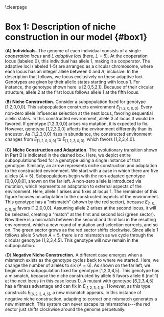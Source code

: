 \clearpage

# Box 1: Description of niche construction in our model {#box1}


(**A**) **Individuals.** The genome of each individual consists of a single *cooperation locus* and $L$ *adaptive loci* (here, $L=5$).
At the cooperation locus (labeled 0), this individual has allele 1, making it a cooperator.
The adaptive loci (labeled 1-5) are arranged as a circular chromosome, where each locus has an integer allele between 0 and $A$, inclusive.
In the description that follows, we focus exclusively on these adaptive loci.
Genotypes are given by their allelic states starting with locus 1.
For instance, the genotype shown here is [2,0,5,2,1].
Because of their circular structure, allele 2 at the first locus follows allele 1 at the fifth locus.

(**B**) **Niche Construction.**
Consider a subpopulation fixed for genotype [1,2,0,0,0].
This subpopulation constructs environment $E_{[1,2,0,0,0]}$.
Every non-zero allele influences selection at the next locus, favoring sequential allelic states.
In this constructed environment, allele 3 at locus 3 would be favored.
If genotype [1,2,3,0,0] arises via mutation, it is expected to fix.
However, genotype [1,2,3,0,0] affects the environment differently than its ancestor.
As [1,2,3,0,0] rises in abundance, the constructed environment changes from $E_{[1,2,0,0,0]}$ to $E_{[1,2,3,0,0]}$, which favors [1,2,3,4,0].

(**C**) **Niche Construction and Adaptation.**
The evolutionary transition shown in Part B is indicated in the dashed box.
Here, we depict entire subpopulations fixed for a genotype using a single instance of that genotype.
Similarly, an arrow represents niche construction and adaptation to the constructed environment.
We start with a case in which there are five alleles ($A=5$).
Subpopulations begin with the non-adapted genotype [0,0,0,0,0], shown on the far left.
A non-zero allele is introduced via mutation, which represents an adaptation to external aspects of the environment.
Here, allele 1 arises and fixes at locus 1.
The remainder of this figure focuses on adaptation to the constructed aspects of the environment.
This genotype has a "mismatch" (shown by the red sector), because $E_{[1,0,0,0,0]}$ favors [1,2,0,0,0].
Assuming allele 2 arises at the second locus, it will be selected, creating a "match" at the first and second loci (green sector).
Now there is a mismatch between the second and third loci in the resulting environment, which a new round of mutation and selection corrects, and so on.
The green sector grows as the red sector shifts clockwise.
Since allele 1 follows allele 5 when $A=5$, there is no mismatch as we cycle through the circular genotype [1,2,3,4,5].
This genotype will now remain in the subpopulation.

(**D**) **Negative Niche Construction.**
A different case emerges when a mismatch exists as the genotype cycles back to where we started.
Here, we change the number of alleles to six ($A=6$).
As shown on the far left, we begin with a subpopulation fixed for genotype [1,2,3,4,5]. 
This genotype has a mismatch, because the niche constructed by allele 5 favors allele 6 (not 1) at the next locus (in this case locus 1).
A mutant with genotype [6,2,3,4,5] has a fitness advantage and can fix in $E_{[1,2,3,4,5]}$.
However, as this type constructs $E_{[6,2,3,4,5]}$, a new mismatch appears.
In this instance of negative niche construction, adapting to correct one mismatch generates a new mismatch.
This system can never escape its mismatches---the red sector just shifts clockwise around the genome perpetually.

